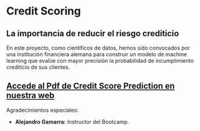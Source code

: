 # Credit Scoring
## La importancia de reducir el riesgo crediticio

En este proyecto, como científicos de datos, hemos sido convocados por una institución financiera alemana para construir un modelo de machine learning que evalúe con mayor precisión la probabilidad de incumplimiento crediticio de sus clientes.

## [Accede al Pdf de Credit Score Prediction en nuestra web](https://data.ceibe.eu/assets/credit.pdf)

Agradecimientos especiales:

- **Alejandro Gamarra:** Instructor del Bootcamp.
